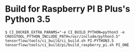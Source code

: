 # Build for Raspberry PI B Plus's Python 3.5

```
$ CI_DOCKER_EXTRA_PARAMS="-e CI_BUILD_PYTHON=python3 -e CROSSTOOL_PYTHON_INCLUDE_PATH=/usr/include/python3.5" tensorflow/tools/ci_build/ci_build.sh PI-PYTHON3.5 tensorflow/tools/ci_build/pi/build_raspberry_pi.sh PI_ONE
```
